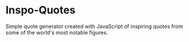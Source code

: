 # Inspo-Quotes

Simple quote generator created with JavaScript of inspiring quotes from some of the world's most notable figures.

